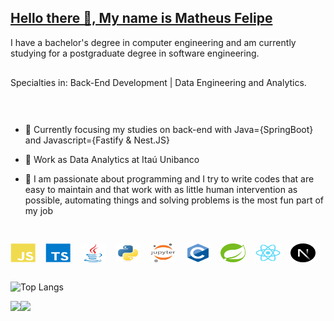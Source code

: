 ## <a href="https://youtu.be/rEq1Z0bjdwc?si=F9pim89vYHNMcRxR&t=7" id="hello" target="_blank"> Hello there 👋, My name is Matheus Felipe </a>

<div style="display:flex; flex-direction: column; gap: 1rem">
I have a bachelor's degree in computer engineering and am currently studying for a postgraduate degree in software engineering.

Specialties in: Back-End Development | Data Engineering and Analytics.
<br />
- 🔭 Currently focusing my studies on back-end with Java={SpringBoot} and Javascript={Fastify & Nest.JS}

- 💼 Work as Data Analytics at Itaú Unibanco

- 🚀 I am passionate about programming and I try to write codes that are easy to maintain and that work with as little human intervention as possible, automating things and solving problems is the most fun part of my job
<div>

<div id="githubOnly">
  <div style="display:flex; flex-direction: row; flex-wrap: wrap; gap: 1rem;">
    <img align="center" height="30" width="40" src="https://raw.githubusercontent.com/devicons/devicon/master/icons/javascript/javascript-plain.svg">
    <img align="center" height="30" width="40" src="https://raw.githubusercontent.com/devicons/devicon/master/icons/typescript/typescript-plain.svg">
    <img align="center" height="30" width="40" src="https://raw.githubusercontent.com/devicons/devicon/master/icons/java/java-original.svg">
    <img align="center" height="30" width="40" src="https://raw.githubusercontent.com/devicons/devicon/master/icons/python/python-original.svg">
    <img align="center" height="30" width="40" src="https://raw.githubusercontent.com/devicons/devicon/master/icons/jupyter/jupyter-original-wordmark.svg">
    <img align="center" height="30" width="40" src="https://raw.githubusercontent.com/devicons/devicon/master/icons/c/c-original.svg">
    <img align="center" height="30" width="40" src="https://raw.githubusercontent.com/devicons/devicon/master/icons/spring/spring-original.svg">
    <img align="center" height="30" width="40" src="https://raw.githubusercontent.com/devicons/devicon/master/icons/react/react-original.svg">
    <img align="center" height="30" width="40" src="https://raw.githubusercontent.com/devicons/devicon/master/icons/nextjs/nextjs-original.svg" style="fill:white; color:white; background-color:tra">
  </div>
  <br />

  ![Top Langs](https://github-readme-stats.vercel.app/api/top-langs/?username=Ndrake337&exclude_repo=cem_clipnet&layout=compact&theme=dracula&hide=jupyter%20notebook)

  <div style="display:flex; flex-direction: row; flex-wrap: wrap;"> 
    <a href = "mailto:matheus.felipe337@gmail.com"><img src="https://img.shields.io/badge/-Gmail-%23333?style=for-the-badge&logo=gmail&logoColor=white" target="_blank"></a>
    <a href="https://www.linkedin.com/in/matheus-felipe-neves-campos-cardoso-92828114a/" target="_blank"><img src="https://img.shields.io/badge/-LinkedIn-%230077B5?style=for-the-badge&logo=linkedin&logoColor=white" target="_blank"></a> 
  </div>
</div>
